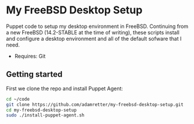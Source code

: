 # My FreeBSD Desktop Setup
Puppet code to setup my desktop environment in FreeBSD.
Continuing from a new FreeBSD (14.2-STABLE at the time of writing), these scripts install and configure a desktop environment and all of the default sofware that I need.

* Requires: Git

## Getting started
First we clone the repo and install Puppet Agent:
```sh
cd ~/code
git clone https://github.com/adamretter/my-freebsd-desktop-setup.git
cd my-freebsd-desktop-setup
sudo ./install-puppet-agent.sh
```
